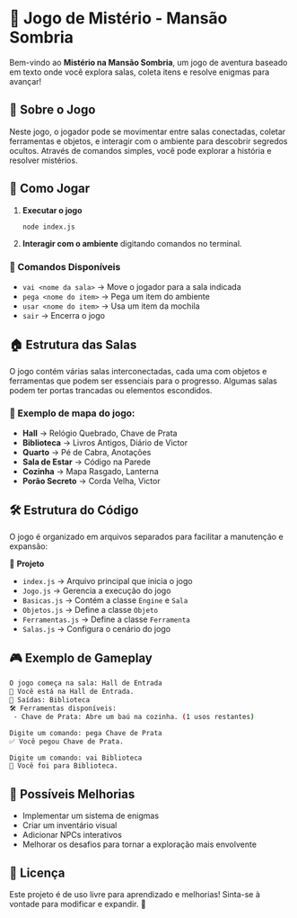 # 🏰 Jogo de Mistério - Mansão Sombria

Bem-vindo ao **Mistério na Mansão Sombria**, um jogo de aventura baseado em texto onde você explora salas, coleta itens e resolve enigmas para avançar!

## 📜 Sobre o Jogo

Neste jogo, o jogador pode se movimentar entre salas conectadas, coletar ferramentas e objetos, e interagir com o ambiente para descobrir segredos ocultos. Através de comandos simples, você pode explorar a história e resolver mistérios.

## 🚀 Como Jogar

1. **Executar o jogo**
   ```sh
   node index.js
   ```
2. **Interagir com o ambiente** digitando comandos no terminal.

### 🔹 Comandos Disponíveis

- `vai <nome da sala>` → Move o jogador para a sala indicada
- `pega <nome do item>` → Pega um item do ambiente
- `usar <nome do item>` → Usa um item da mochila
- `sair` → Encerra o jogo

## 🏠 Estrutura das Salas

O jogo contém várias salas interconectadas, cada uma com objetos e ferramentas que podem ser essenciais para o progresso. Algumas salas podem ter portas trancadas ou elementos escondidos.

### 📌 Exemplo de mapa do jogo:

- **Hall** → Relógio Quebrado, Chave de Prata
- **Biblioteca** → Livros Antigos, Diário de Victor
- **Quarto** → Pé de Cabra, Anotações
- **Sala de Estar** → Código na Parede
- **Cozinha** → Mapa Rasgado, Lanterna
- **Porão Secreto** → Corda Velha, Victor

## 🛠 Estrutura do Código

O jogo é organizado em arquivos separados para facilitar a manutenção e expansão:

📁 **Projeto**

- `index.js` → Arquivo principal que inicia o jogo
- `Jogo.js` → Gerencia a execução do jogo
- `Basicas.js` → Contém a classe `Engine` e `Sala`
- `Objetos.js` → Define a classe `Objeto`
- `Ferramentas.js` → Define a classe `Ferramenta`
- `Salas.js` → Configura o cenário do jogo

## 🎮 Exemplo de Gameplay

```sh
O jogo começa na sala: Hall de Entrada
📍 Você está na Hall de Entrada.
🚪 Saídas: Biblioteca
🛠️ Ferramentas disponíveis:
 - Chave de Prata: Abre um baú na cozinha. (1 usos restantes)

Digite um comando: pega Chave de Prata
✅ Você pegou Chave de Prata.

Digite um comando: vai Biblioteca
📖 Você foi para Biblioteca.
```

## 📌 Possíveis Melhorias

- Implementar um sistema de enigmas
- Criar um inventário visual
- Adicionar NPCs interativos
- Melhorar os desafios para tornar a exploração mais envolvente

## 📜 Licença

Este projeto é de uso livre para aprendizado e melhorias! Sinta-se à vontade para modificar e expandir. 🚀

